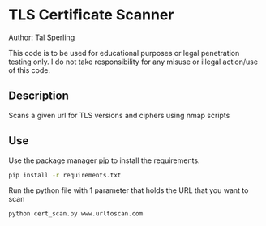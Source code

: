 
# TLS Certificate Scanner

Author: Tal Sperling

This code is to be used for educational purposes or legal penetration testing only.
I do not take responsibility for any misuse or illegal action/use of this code.

## Description

Scans a given url for TLS versions and ciphers using nmap scripts

## Use

Use the package manager [pip](https://pip.pypa.io/en/stable/) to install the requirements.

```bash
pip install -r requirements.txt
```

Run the python file with 1 parameter that holds the URL that you want to scan

```bash
python cert_scan.py www.urltoscan.com
```
